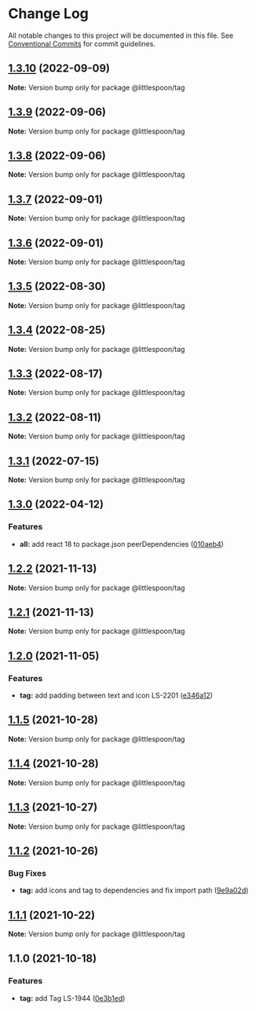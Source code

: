 # Change Log

All notable changes to this project will be documented in this file.
See [Conventional Commits](https://conventionalcommits.org) for commit guidelines.

## [1.3.10](https://github.com/little-spoon-dev/design-system/compare/@littlespoon/tag@1.3.9...@littlespoon/tag@1.3.10) (2022-09-09)

**Note:** Version bump only for package @littlespoon/tag

## [1.3.9](https://github.com/little-spoon-dev/design-system/compare/@littlespoon/tag@1.3.8...@littlespoon/tag@1.3.9) (2022-09-06)

**Note:** Version bump only for package @littlespoon/tag

## [1.3.8](https://github.com/little-spoon-dev/design-system/compare/@littlespoon/tag@1.3.7...@littlespoon/tag@1.3.8) (2022-09-06)

**Note:** Version bump only for package @littlespoon/tag

## [1.3.7](https://github.com/little-spoon-dev/design-system/compare/@littlespoon/tag@1.3.6...@littlespoon/tag@1.3.7) (2022-09-01)

**Note:** Version bump only for package @littlespoon/tag

## [1.3.6](https://github.com/little-spoon-dev/design-system/compare/@littlespoon/tag@1.3.5...@littlespoon/tag@1.3.6) (2022-09-01)

**Note:** Version bump only for package @littlespoon/tag

## [1.3.5](https://github.com/little-spoon-dev/design-system/compare/@littlespoon/tag@1.3.4...@littlespoon/tag@1.3.5) (2022-08-30)

**Note:** Version bump only for package @littlespoon/tag

## [1.3.4](https://github.com/little-spoon-dev/design-system/compare/@littlespoon/tag@1.3.3...@littlespoon/tag@1.3.4) (2022-08-25)

**Note:** Version bump only for package @littlespoon/tag

## [1.3.3](https://github.com/little-spoon-dev/design-system/compare/@littlespoon/tag@1.3.2...@littlespoon/tag@1.3.3) (2022-08-17)

**Note:** Version bump only for package @littlespoon/tag

## [1.3.2](https://github.com/little-spoon-dev/design-system/compare/@littlespoon/tag@1.3.1...@littlespoon/tag@1.3.2) (2022-08-11)

**Note:** Version bump only for package @littlespoon/tag

## [1.3.1](https://github.com/little-spoon-dev/design-system/compare/@littlespoon/tag@1.3.0...@littlespoon/tag@1.3.1) (2022-07-15)

**Note:** Version bump only for package @littlespoon/tag

## [1.3.0](https://github.com/little-spoon-dev/design-system/compare/@littlespoon/tag@1.2.2...@littlespoon/tag@1.3.0) (2022-04-12)

### Features

- **all:** add react 18 to package.json peerDependencies ([010aeb4](https://github.com/little-spoon-dev/design-system/commit/010aeb4320c92dd1747093904b0d82c7743eb8e8))

## [1.2.2](https://github.com/little-spoon-dev/design-system/compare/@littlespoon/tag@1.2.1...@littlespoon/tag@1.2.2) (2021-11-13)

**Note:** Version bump only for package @littlespoon/tag

## [1.2.1](https://github.com/little-spoon-dev/design-system/compare/@littlespoon/tag@1.2.0...@littlespoon/tag@1.2.1) (2021-11-13)

**Note:** Version bump only for package @littlespoon/tag

## [1.2.0](https://github.com/little-spoon-dev/design-system/compare/@littlespoon/tag@1.1.5...@littlespoon/tag@1.2.0) (2021-11-05)

### Features

- **tag:** add padding between text and icon LS-2201 ([e346a12](https://github.com/little-spoon-dev/design-system/commit/e346a12e0c345088fd291865891cc6e4b09f3b74))

## [1.1.5](https://github.com/little-spoon-dev/design-system/compare/@littlespoon/tag@1.1.4...@littlespoon/tag@1.1.5) (2021-10-28)

**Note:** Version bump only for package @littlespoon/tag

## [1.1.4](https://github.com/little-spoon-dev/design-system/compare/@littlespoon/tag@1.1.3...@littlespoon/tag@1.1.4) (2021-10-28)

**Note:** Version bump only for package @littlespoon/tag

## [1.1.3](https://github.com/little-spoon-dev/design-system/compare/@littlespoon/tag@1.1.2...@littlespoon/tag@1.1.3) (2021-10-27)

**Note:** Version bump only for package @littlespoon/tag

## [1.1.2](https://github.com/little-spoon-dev/design-system/compare/@littlespoon/tag@1.1.1...@littlespoon/tag@1.1.2) (2021-10-26)

### Bug Fixes

- **tag:** add icons and tag to dependencies and fix import path ([9e9a02d](https://github.com/little-spoon-dev/design-system/commit/9e9a02dd46571c3aed427e302f83cd56bee3731e))

## [1.1.1](https://github.com/little-spoon-dev/design-system/compare/@littlespoon/tag@1.1.0...@littlespoon/tag@1.1.1) (2021-10-22)

**Note:** Version bump only for package @littlespoon/tag

## 1.1.0 (2021-10-18)

### Features

- **tag:** add Tag LS-1944 ([0e3b1ed](https://github.com/little-spoon-dev/design-system/commit/0e3b1ed91189fa55f675e4e2d6514e6d22b7fb3b))
